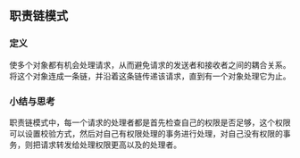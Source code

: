 ## 职责链模式  

### 定义  
使多个对象都有机会处理请求，从而避免请求的发送者和接收者之间的耦合关系。将这个对象连成一条链，并沿着这条链传递该请求，直到有一个对象处理它为止。

### 小结与思考  
职责链模式中，每一个请求的处理者都是首先检查自己的权限是否足够，这个权限可以设置校验方式，然后对自己有权限处理的事务进行处理，对自己没有权限的事务，则把请求转发给处理权限更高以及的处理者。  



